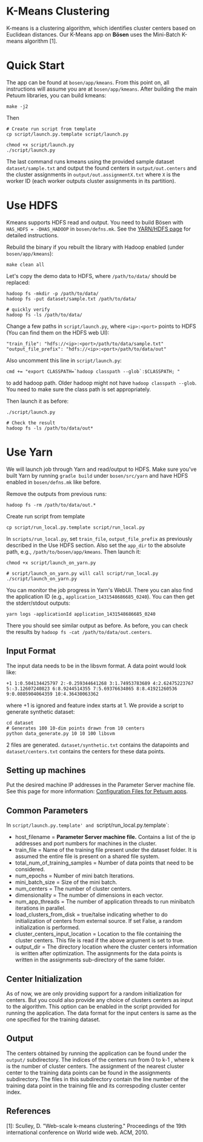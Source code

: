 # K-Means Clustering
K-means is a clustering algorithm, which identifies cluster centers based on Euclidean distances. Our K-Means app on **Bösen** uses the Mini-Batch K-means algorithm [1].

# Quick Start
The app can be found at `bosen/app/kmeans`. From this point on, all instructions will assume you are at `bosen/app/kmeans`. After building the main Petuum libraries, you can build kmeans:

```
make -j2
```

Then

```
# Create run script from template
cp script/launch.py.template script/launch.py

chmod +x script/launch.py
./script/launch.py
```

The last command runs kmeans using the provided sample dataset `dataset/sample.txt` and output the found centers in `output/out.centers` and the cluster assignments in `output/out.assignmentX.txt` where `X` is the worker ID (each worker outputs cluster assignments in its partition).

# Use HDFS

Kmeans supports HDFS read and output. You need to build Bösen with `HAS_HDFS = -DHAS_HADOOP` in `bosen/defns.mk`. See the [YARN/HDFS page](yarn-hdfs.md) for detailed instructions.

Rebuild the binary if you rebuilt the library with Hadoop enabled (under `bosen/app/kmeans`):

```
make clean all
```

Let's copy the demo data to HDFS, where `/path/to/data/` should be replaced:

```
hadoop fs -mkdir -p /path/to/data/
hadoop fs -put dataset/sample.txt /path/to/data/

# quickly verify
hadoop fs -ls /path/to/data/
```

Change a few paths in `script/launch.py`, where `<ip>:<port>` points to HDFS (You can find them on the HDFS web UI):

```
"train_file": "hdfs://<ip>:<port>/path/to/data/sample.txt"
"output_file_prefix": "hdfs://<ip>:<port>/path/to/data/out"
```

Also uncomment this line in `script/launch.py`:

```
cmd += "export CLASSPATH=`hadoop classpath --glob`:$CLASSPATH; "
```

to add hadoop path. Older hadoop might not have `hadoop classpath --glob`. You need to make sure the class path is set appropriately.

Then launch it as before:

```
./script/launch.py

# Check the result
hadoop fs -ls /path/to/data/out*
```

# Use Yarn

We will launch job through Yarn and read/output to HDFS. Make sure you've built Yarn by running `gradle build` under `bosen/src/yarn` and have HDFS enabled in `bosen/defns.mk` like before.

Remove the outputs from previous runs:

```
hadoop fs -rm /path/to/data/out.*
```

Create run script from template

```
cp script/run_local.py.template script/run_local.py
```

In `scripts/run_local.py`, set `train_file`, `output_file_prefix` as previously described in the Use HDFS section. Also set the `app_dir` to the absolute path, e.g., `/path/to/bosen/app/kmeans`. Then launch it:

```
chmod +x script/launch_on_yarn.py

# script/launch_on_yarn.py will call script/run_local.py
./script/launch_on_yarn.py
```

You can monitor the job progress in Yarn's WebUI. There you can also find the application ID (e.g., `application_1431548686685_0240`). You can then get the stderr/stdout outputs:

```
yarn logs -applicationId application_1431548686685_0240
```

There you should see similar output as before. As before, you can check the results by `hadoop fs -cat /path/to/data/out.centers`.

## Input Format
The input data needs to be in the libsvm format. A data point would look like:

```
+1 1:0.504134425797 2:-0.259344641268 3:1.74953783689 4:2.62475223767 5:-3.12607240823 6:8.9244514355 7:5.69376634865 8:8.41921260536 9:0.0805904064359 10:4.36430063362
``` 

where +1 is ignored and feature index starts at 1. We provide a script to generate synthetic dataset:

```
cd dataset
# Generates 100 10-dim points drawn from 10 centers
python data_generate.py 10 10 100 libsvm
```


2 files are generated. `dataset/synthetic.txt` contains the datapoints and `dataset/centers.txt` contains the centers for these data points.


## Setting up machines
Put the desired machine IP addresses in the Parameter Server machine file. See this page for more information: [Configuration Files for Petuum apps](configuration.md).

## Common Parameters
In `script/launch.py.template' and `script/run_local.py.template`:

* host_filename = **Parameter Server machine file.** Contains a list of the ip addresses and port numbers for machines in the cluster.
* train_file = Name of the training file present under the dataset folder. It is assumed the entire file is present on a shared file system.
* total_num_of_training_samples = Number of data points that need to be considered.
* num_epochs = Number of mini batch Iterations.
* mini_batch_size = Size of the mini batch.
* num_centers = The number of cluster centers.
* dimensionality = The number of dimensions in each vector.
* num_app_threads = The number of application threads to run minibatch iterations in parallel.
* load_clusters_from_disk = true/talse indicating whether to do initialization of centers from external source. If set False, a random initialization is performed.
* cluster_centers_input_location = Location to the file containing the cluster centers. This file is read if the above argument is set to true.
* output_dir = The directory location where the cluster centers information is written after optimization. The assignments for the data points is written in the assignments sub-directory of the same folder.

## Center Initialization
As of now, we are only providing support for a random initialization for centers. But you could also provide any choice of clusters centers as input to the algorithm. This option can be enabled in the script provided for running the application. The data format for the input centers is same as the one specified for the training dataset. 

## Output
The centers obtained by running the application can be found under the `output/` subdirectory. The indices of the centers run from 0 to k-1 , where k is the number of cluster centers. 
The assignment of the nearest cluster center to the training data points can be found in the assignments  subdirectory. The files in this subdirectory contain the line number of the training data point in the training file and its correspoding cluster center index.


## References
[1]: Sculley, D. "Web-scale k-means clustering." Proceedings of the 19th international conference on World wide web. ACM, 2010.




